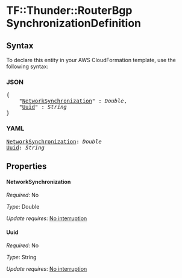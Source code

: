 # TF::Thunder::RouterBgp SynchronizationDefinition

## Syntax

To declare this entity in your AWS CloudFormation template, use the following syntax:

### JSON

<pre>
{
    "<a href="#networksynchronization" title="NetworkSynchronization">NetworkSynchronization</a>" : <i>Double</i>,
    "<a href="#uuid" title="Uuid">Uuid</a>" : <i>String</i>
}
</pre>

### YAML

<pre>
<a href="#networksynchronization" title="NetworkSynchronization">NetworkSynchronization</a>: <i>Double</i>
<a href="#uuid" title="Uuid">Uuid</a>: <i>String</i>
</pre>

## Properties

#### NetworkSynchronization

_Required_: No

_Type_: Double

_Update requires_: [No interruption](https://docs.aws.amazon.com/AWSCloudFormation/latest/UserGuide/using-cfn-updating-stacks-update-behaviors.html#update-no-interrupt)

#### Uuid

_Required_: No

_Type_: String

_Update requires_: [No interruption](https://docs.aws.amazon.com/AWSCloudFormation/latest/UserGuide/using-cfn-updating-stacks-update-behaviors.html#update-no-interrupt)

